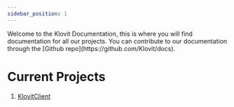 ```yaml
---
sidebar_position: 1
---
```

<head>
  <title>Klovit | Introduction</title>
  <meta charset="utf-8" />
  <meta name="viewport" content="width=device-width, initial-scale=1, shrink-to-fit=no" />
  <meta name="description" content="The Next-Gen Developers" />
  <meta name="keywords" content="KlovitClient, Klovit," />
  <meta name="author" content="Klovit" />
  <meta name="copyright" content="Klovit" />
  <meta property="og:type" content="website" />
  <meta property="og:title" content="Klovit" />
  <meta property="og:description" content="The Next-Gen Developers." />
  <meta property="og:image" content="https://docs.klovit.tech/img/Klovit%20Logo.png" />
  <meta name="twitter:card" content="https://docs.klovit.tech/img/Klovit%20Logo.png" />
  <meta name="twitter:title" content="Klovit" />
  <meta name="twitter:description" content="The Next-Gen Developers." />
  <meta name="twitter:image" content="https://docs.klovit.tech/img/Klovit%20Logo.png" />
  <meta name="twitter:image:src" content="https://docs.klovit.tech/img/Klovit%20Logo.png" />
</head>
Welcome to the Klovit Documentation, this is where you will find documentation for all our projects. You can contribute to our documentation through the [Github repo](https://github.com/Klovit/docs).

# Current Projects
1. [KlovitClient](https://docs.klovit.tech/docs/KlovitClient/Introduction)